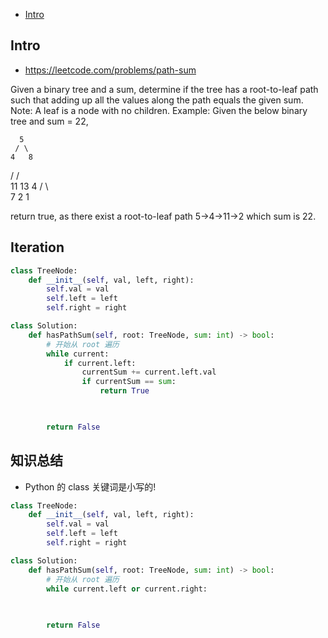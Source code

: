 - [Intro](#intro)

## Intro

- https://leetcode.com/problems/path-sum

Given a binary tree and a sum, determine if the tree has a root-to-leaf path such that adding up all the values along the path equals the given sum.
Note: A leaf is a node with no children.
Example:
Given the below binary tree and sum = 22,

      5
     / \
    4   8
   /   / \
  11  13  4
 /  \      \
7    2      1

return true, as there exist a root-to-leaf path 5->4->11->2 which sum is 22.



## Iteration

```py
class TreeNode:
    def __init__(self, val, left, right):
        self.val = val
        self.left = left
        self.right = right

class Solution:
    def hasPathSum(self, root: TreeNode, sum: int) -> bool:
        # 开始从 root 遍历
        while current:
            if current.left:
                currentSum += current.left.val
                if currentSum == sum:
                    return True

        

        return False
```






## 知识总结

- Python 的 class 关键词是小写的!



```py
class TreeNode:
    def __init__(self, val, left, right):
        self.val = val
        self.left = left
        self.right = right

class Solution:
    def hasPathSum(self, root: TreeNode, sum: int) -> bool:
        # 开始从 root 遍历
        while current.left or current.right:
            
        

        return False
```